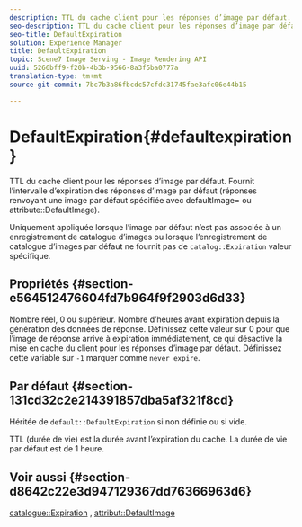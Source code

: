 ```yaml
---
description: TTL du cache client pour les réponses d’image par défaut. Fournit l’intervalle d’expiration des réponses d’image par défaut (réponses renvoyant une image par défaut spécifiée avec defaultImage= ou attribut DefaultImage).
seo-description: TTL du cache client pour les réponses d’image par défaut. Fournit l’intervalle d’expiration des réponses d’image par défaut (réponses renvoyant une image par défaut spécifiée avec defaultImage= ou attribut DefaultImage).
seo-title: DefaultExpiration
solution: Experience Manager
title: DefaultExpiration
topic: Scene7 Image Serving - Image Rendering API
uuid: 5266bff9-f20b-4b3b-9566-8a3f5ba0777a
translation-type: tm+mt
source-git-commit: 7bc7b3a86fbcdc57cfdc31745fae3afc06e44b15

---
```



# DefaultExpiration{#defaultexpiration}

TTL du cache client pour les réponses d’image par défaut. Fournit l’intervalle d’expiration des réponses d’image par défaut (réponses renvoyant une image par défaut spécifiée avec defaultImage= ou attribute::DefaultImage).

Uniquement appliquée lorsque l’image par défaut n’est pas associée à un enregistrement de catalogue d’images ou lorsque l’enregistrement de catalogue d’images par défaut ne fournit pas de `catalog::Expiration` valeur spécifique.

## Propriétés {#section-e564512476604fd7b964f9f2903d6d33}

Nombre réel, 0 ou supérieur. Nombre d’heures avant expiration depuis la génération des données de réponse. Définissez cette valeur sur 0 pour que l’image de réponse arrive à expiration immédiatement, ce qui désactive la mise en cache du client pour les réponses d’image par défaut. Définissez cette variable sur `-1` marquer comme `never expire`.

## Par défaut {#section-131cd32c2e214391857dba5af321f8cd}

Héritée de `default::DefaultExpiration` si non définie ou si vide.

TTL (durée de vie) est la durée avant l’expiration du cache. La durée de vie par défaut est de 1 heure.

## Voir aussi {#section-d8642c22e3d947129367dd76366963d6}

[catalogue::Expiration](../../../../../is-api/image-catalog/image-serving-api-ref/c-image-catalog-reference/c-image-svg-data-reference/c-svg-data-reference/r-expiration-svg.md#reference-a7afd668ecbb4d2da65d86259aa6a28a) , [attribut::DefaultImage](../../../../../is-api/image-catalog/image-serving-api-ref/c-image-catalog-reference/c-attributes-reference/r-is-cat-defaultimage.md#reference-8e9900e129f54ed68462a3c2fc3bc433)
